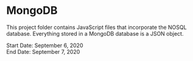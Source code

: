# MongoDB

This project folder contains JavaScript files that incorporate the NOSQL database. Everything stored in a MongoDB database is a JSON object.

Start Date: September 6, 2020\
End Date: September 7, 2020